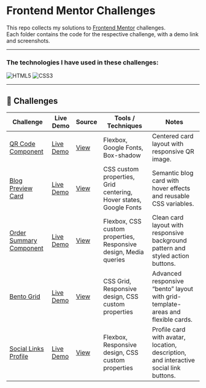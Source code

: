 # Frontend Mentor Challenges

This repo collects my solutions to [Frontend Mentor](https://www.frontendmentor.io/) challenges. </br>
Each folder contains the code for the respective challenge, with a demo link and screenshots.

---

### The technologies I have used in these challenges:
![HTML5](https://img.shields.io/badge/html5-%23E34F26.svg?style=for-the-badge&logo=html5&logoColor=white) 
![CSS3](https://img.shields.io/badge/css3-%231572B6.svg?style=for-the-badge&logo=css3&logoColor=white) 

---
## 📂 Challenges

| Challenge | Live Demo | Source | Tools / Techniques | Notes |
|-----------|-----------|------|--------------------|-------|
| [QR Code Component](https://www.frontendmentor.io/challenges/qr-code-component-iux_sIO_H) | [Live Demo](https://qr-code-component-shrey.netlify.app/) | [View](https://github.com/shrey-projects/frontend-mentor-challenges/tree/main/qr-code-component) |  Flexbox, Google Fonts, Box-shadow | Centered card layout with responsive QR image. |
| [Blog Preview Card](https://www.frontendmentor.io/challenges/blog-preview-card-ckPaj01IcS) | [Live Demo](https://blog-preview-card-shrey.netlify.app/) | [View](https://github.com/shrey-projects/frontend-mentor-challenges/tree/main/blog-preview-card) |  CSS custom properties, Grid centering, Hover states, Google Fonts | Semantic blog card with hover effects and reusable CSS variables. |
| [Order Summary Component](https://www.frontendmentor.io/challenges/order-summary-component-QlPmajDUj) | [Live Demo](https://order-summary-component-shrey.netlify.app/) | [View](https://github.com/shrey-projects/frontend-mentor-challenges/tree/main/order-summary-component) |  Flexbox, CSS custom properties, Responsive design, Media queries | Clean card layout with responsive background pattern and styled action buttons. |
| [Bento Grid](https://www.frontendmentor.io/challenges/bento-grid-RMydElrlOj) | [Live Demo](https://bento-grid-shrey.netlify.app/) | [View](https://github.com/shrey-projects/frontend-mentor-challenges/tree/main/bento-grid) |  CSS Grid, Responsive design, CSS custom properties | Advanced responsive “bento” layout with grid-template-areas and flexible cards. |
| [Social Links Profile](https://www.frontendmentor.io/challenges/social-links-profile-UG32l9m6dQ) | [Live Demo](https://social-links-profile-shrey.netlify.app/) | [View](https://github.com/shrey-projects/frontend-mentor-challenges/tree/main/social-links-profile) |  Flexbox, Responsive design, CSS custom properties | Profile card with avatar, location, description, and interactive social link buttons. |
